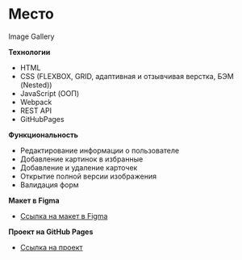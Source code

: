 # Место
Image Gallery

**Технологии**

* HTML
* CSS (FLEXBOX, GRID, адаптивная и отзывчивая верстка, БЭМ (Nested))
* JavaScript (ООП)
* Webpack
* REST API
* GitHubPages

**Функциональность**

* Редактирование информации о пользователе
* Добавление картинок в избранные
* Добавление и удаление карточек
* Открытие полной версии изображения
* Валидация форм

**Макет в Figma**

* [Ссылка на макет в Figma](https://www.figma.com/file/2cn9N9jSkmxD84oJik7xL7/JavaScript.-Sprint-4?node-id=0%3A1)

**Проект на GitHub Pages**

* [Ссылка на проект](https://kizyalleski.github.io/mesto/)
